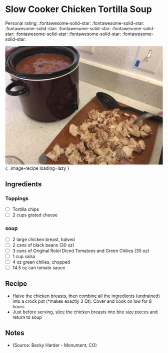 # Slow Cooker Chicken Tortilla Soup

<!-- {cts} rating=5; (User can specify rating on scale of 1-5) -->

Personal rating: :fontawesome-solid-star: :fontawesome-solid-star: :fontawesome-solid-star: :fontawesome-solid-star: :fontawesome-solid-star: :fontawesome-solid-star: :fontawesome-solid-star: :fontawesome-solid-star:

<!-- {cte} -->

<!-- {cts} name_image=slow_cooker_chicken_tortilla_soup.jpg; (User can specify image name) -->

![slow_cooker_chicken_tortilla_soup.jpg](./slow_cooker_chicken_tortilla_soup.jpg){: .image-recipe loading=lazy }

<!-- {cte} -->

## Ingredients

### Toppings

* [ ] Tortilla chips
* [ ] 2 cups grated cheese

### soup

* [ ] 2 large chicken breast, halved
* [ ] 2 cans of black beans (30 oz)
* [ ] 3 cans of Original Rotel Diced Tomatoes and Green Chilies (30 oz)
* [ ] 1 cup salsa
* [ ] 4 oz green chilies, chopped
* [ ] 14.5 oz can tomato sauce

## Recipe

* Halve the chicken breasts, then combine all the ingredients (undrained) into a crock pot (*makes exactly 3 Qt). Cover and cook on low for 8 hours
* Just before serving, slice the chicken breasts into bite size pieces and return to soup

## Notes

* (Source: Becky Harder - Monument, CO)
